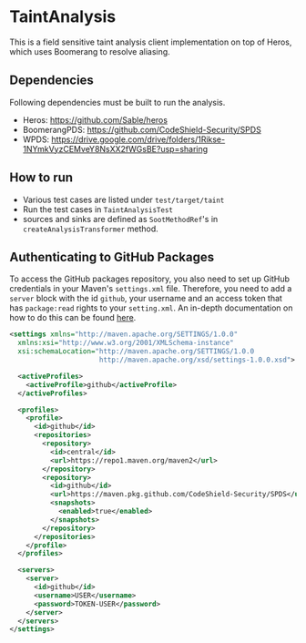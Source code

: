 # TaintAnalysis
This is a field sensitive taint analysis client implementation on top of Heros,
which uses Boomerang to resolve aliasing.

## Dependencies
Following dependencies must be built to run the analysis.
- Heros: https://github.com/Sable/heros
- BoomerangPDS: https://github.com/CodeShield-Security/SPDS
- WPDS: https://drive.google.com/drive/folders/1Rikse-1NYmkVyzCEMveY8NsXX2fWGsBE?usp=sharing

## How to run
- Various test cases are listed under `test/target/taint`
- Run the test cases in `TaintAnalysisTest`
- sources and sinks are defined as `SootMethodRef`'s in `createAnalysisTransformer` method.

## Authenticating to GitHub Packages

To access the GitHub packages repository, you also need to set up GitHub credentials in your Maven's `settings.xml` file. Therefore, you need to add a `server` block with the id `github`, your username and an access token that has `package:read` rights to your `setting.xml`.
An in-depth documentation on how to do this can be found [here](https://docs.github.com/en/packages/using-github-packages-with-your-projects-ecosystem/configuring-apache-maven-for-use-with-github-packages#authenticating-to-github-packages).


```xml 
<settings xmlns="http://maven.apache.org/SETTINGS/1.0.0"
  xmlns:xsi="http://www.w3.org/2001/XMLSchema-instance"
  xsi:schemaLocation="http://maven.apache.org/SETTINGS/1.0.0
                      http://maven.apache.org/xsd/settings-1.0.0.xsd">

  <activeProfiles>
    <activeProfile>github</activeProfile>
  </activeProfiles>

  <profiles>
    <profile>
      <id>github</id>
      <repositories>
        <repository>
          <id>central</id>
          <url>https://repo1.maven.org/maven2</url>
        </repository>
        <repository>
          <id>github</id>
          <url>https://maven.pkg.github.com/CodeShield-Security/SPDS</url>
          <snapshots>
            <enabled>true</enabled>
          </snapshots>
        </repository>
      </repositories>
    </profile>
  </profiles>

  <servers>
    <server>
      <id>github</id>
      <username>USER</username>
      <password>TOKEN-USER</password>
    </server>
  </servers>
</settings>

```
